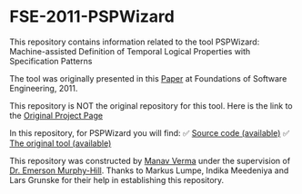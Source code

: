 # FSE-2011-PSPWizard


This repository contains information related to the tool PSPWizard: Machine-assisted Definition of Temporal Logical Properties with Specification Patterns


The tool was originally presented in this [Paper](http://dl.acm.org/citation.cfm?doid=2025113.2025193) at Foundations of Software Engineering, 2011.


This repository is NOT the original repository for this tool.
Here is the link to the [Original Project Page](http://www.ict.swin.edu.au/personal/mlumpe/PSPWizard/index.html)


In this repository, for PSPWizard you will find:
:white_check_mark: [Source code (available)](https://github.com/SoftwareEngineeringToolDemos/FSE-2011-PSPWizard/tree/master/PSPWizard%20Src)
:white_check_mark: [The original tool (available)](https://github.com/SoftwareEngineeringToolDemos/FSE-2011-PSPWizard/tree/master/PSPWizard%20Bin/bin)


This repository was constructed by [Manav Verma](https://github.com/mverma4) under the supervision of [Dr. Emerson Murphy-Hill](https://github.com/CaptainEmerson). Thanks to Markus Lumpe, Indika Meedeniya and Lars Grunske for their help in establishing this repository.

